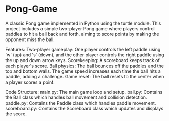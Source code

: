 # Pong-Game
A classic Pong game implemented in Python using the turtle module. This project includes a simple two-player Pong game where players control paddles to hit a ball back and forth, aiming to score points by making the opponent miss the ball.

Features:
Two-player gameplay: One player controls the left paddle using 'w' (up) and 's' (down), and the other player controls the right paddle using the up and down arrow keys.
Scorekeeping: A scoreboard keeps track of each player's score.
Ball physics: The ball bounces off the paddles and the top and bottom walls. The game speed increases each time the ball hits a paddle, adding a challenge.
Game reset: The ball resets to the center when a player scores a point.

Code Structure:
main.py: The main game loop and setup.
ball.py: Contains the Ball class which handles ball movement and collision detection.
paddle.py: Contains the Paddle class which handles paddle movement.
scoreboard.py: Contains the Scoreboard class which updates and displays the score.
